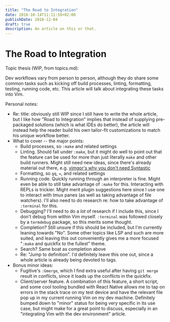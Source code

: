 ```yaml
---
title: "The Road to Integration"
date: 2018-10-14T11:11:59+02:00
publishDate: 2018-12-04
draft: true
description: An article on this or that.
---
```


The Road to Integration
=======================================================================

Topic thesis (WIP, from topics.md):

Dev workflows vary from person to person, although they do share some
common tasks such as kicking off build processes, linting, formatting,
testing, running code, etc. This article will talk about integrating
these tasks into Vim.

Personal notes:

- Re: title: obviously still WIP since I still have to write the whole
  article, but I like how "Road to Integration" implies that instead of
  supplying pre-packaged solutions (which is what IDEs do better), the
  article will instead help the reader build his own tailor-fit
  customizations to match his unique workflow better.
- What to cover -- the major points:
  - Build processes, so `:make` and related settings
  - Linting. Should fall under `:make`, but it might do well to point
    out that the feature can be used for more than just literally `make`
    and other build runners. Might still need new ideas, since there's
    already material out there, e.g. [vimgor's why you don't need
    Syntastic][1]
  - Formatting, so `gq`, `=`, and related settings
  - Running code. Quickly running through an interpreter is fine. Might
    even be able to still take advantage of `:make` for this.
    Interacting with REPLs is trickier. Might merit plugin suggestions
    here since I use one to interact with tmux panes (as well as taking
    advantage of file watchers). I'll also need to do research re: how
    to take advantage of `:terminal` for this.
  - Debugging? I'll need to do a *lot* of research if I include this,
    since I don't debug from within Vim myself. `:terminal` was followed
    closely by a `termdebug` package, so this merits some thought.
  - Completion? Still unsure if this should be included, but I'm
    currently leaning towards "No". Some other topics like LSP and such
    are more suited, and leaving this out conveniently gives me a more
    focused "`:make` and quickfix to the fullest" theme.
  - Search? Same boat as completion above
  - Re: "Jump to definition". I'd definitely leave this one out, since a
    whole article is already being devoted to tags.
- Bonus minor ideas:
  - Fugitive's `:Gmerge`, which I find extra useful after having `git
    merge` result in conflicts, since it loads up the conflicts in the
    quickfix.
  - Client/server feature. A combination of this feature, a short
    script, and some cool tooling bundled with React Native allows me to
    tap on errors in the stack trace on my test device and have the
    relevant file pop up in my current running Vim on my dev machine.
    Definitely bumped down to "minor" status for being very specific in
    its use case, but might make for a great point to discuss,
    especially in an "integrating Vim with the dev environment" article.

[1]: https://gist.github.com/ajh17/a8f5f194079818b99199
